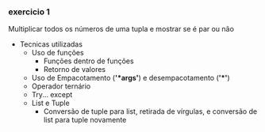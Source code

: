### exercicio 1
Multiplicar todos os números de uma tupla e mostrar se é par ou não
- Tecnicas utilizadas
  - Uso de funções
    - Funções dentro de funções
    - Retorno de valores
  - Uso de Empacotamento (**'*args'**) e desempacotamento (**'*'**)
  - Operador ternário
  - Try... except
  - List e Tuple
    - Conversão de tuple para list, retirada de vírgulas, e conversão de list para tuple novamente
